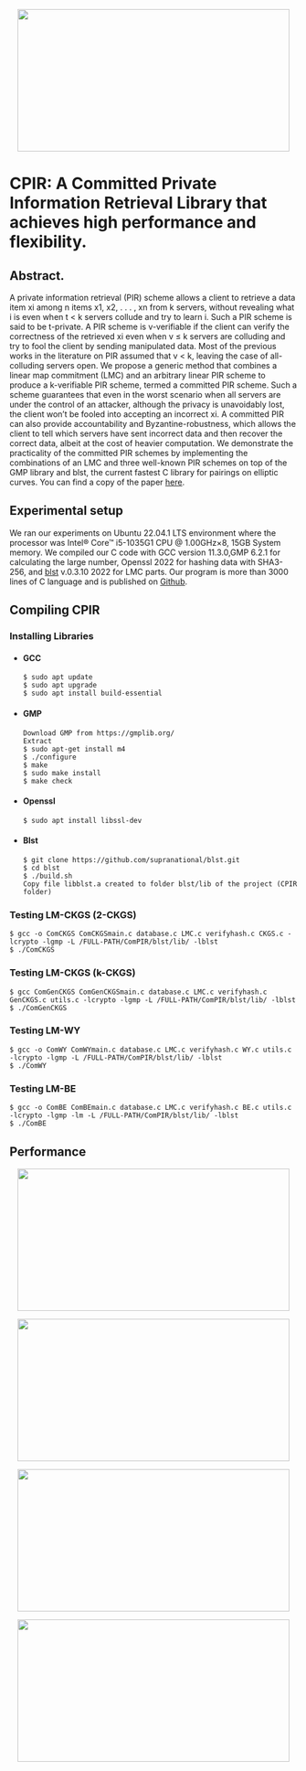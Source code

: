 <p align="center">
  <img width="476" height="249" src="https://user-images.githubusercontent.com/87842051/213029654-f513939d-4e7e-4baa-8a6a-5b74aa4484e8.png">
</p>

# CPIR: A Committed Private Information Retrieval Library that achieves high performance and flexibility.

## Abstract. 
A private information retrieval (PIR) scheme allows a client to retrieve a data item xi among n items x1, x2, . . . , xn from k servers, without revealing what i is even when t < k servers collude and try to learn i. Such a PIR scheme is said to be t-private. A PIR scheme is v-verifiable if the client can verify the correctness of the retrieved xi even when v ≤ k servers are colluding and try to fool the client by sending manipulated data. Most of the previous works in the literature on PIR assumed that v < k, leaving the case of all-colluding servers open. We propose a generic method that combines a linear map commitment (LMC) and an arbitrary linear PIR scheme to produce a k-verifiable PIR scheme, termed a committed PIR scheme. Such a scheme guarantees that even in the worst scenario when all servers are under the control of an attacker, although the privacy is unavoidably lost, the client won’t be fooled into accepting an incorrect xi. A committed PIR can also provide accountability and Byzantine-robustness, which allows the client to tell which servers have sent incorrect data and then recover the correct data, albeit at the cost of heavier computation. We demonstrate the practicality of the committed PIR schemes by implementing the combinations of an LMC and three well-known PIR schemes on top of the GMP library and blst, the current fastest C library for pairings on elliptic curves. You can find a copy of the paper [here]().

## Experimental setup
We ran our experiments on Ubuntu 22.04.1 LTS environment where the processor was Intel® Core™ i5-1035G1 CPU @ 1.00GHz×8, 15GB System memory. We compiled our C code with GCC version 11.3.0,GMP 6.2.1 for calculating the large number, Openssl 2022 for hashing data with SHA3-256, and [blst](https://github.com/supranational/blst) v.0.3.10 2022 for LMC parts. Our program is more than 3000 lines of C language and is published on [Github](https://github.com/PIR-PIXR/CPIR).

## Compiling CPIR
### Installing Libraries

- #### GCC
      $ sudo apt update
      $ sudo apt upgrade
      $ sudo apt install build-essential
- #### GMP
      Download GMP from https://gmplib.org/
      Extract
      $ sudo apt-get install m4
      $ ./configure
      $ make
      $ sudo make install
      $ make check
- #### Openssl
      $ sudo apt install libssl-dev
- #### Blst
      $ git clone https://github.com/supranational/blst.git
      $ cd blst
      $ ./build.sh
      Copy file libblst.a created to folder blst/lib of the project (CPIR folder)

### Testing LM-CKGS (2-CKGS)
    $ gcc -o ComCKGS ComCKGSmain.c database.c LMC.c verifyhash.c CKGS.c -lcrypto -lgmp -L /FULL-PATH/ComPIR/blst/lib/ -lblst
    $ ./ComCKGS
### Testing LM-CKGS (k-CKGS)
    $ gcc ComGenCKGS ComGenCKGSmain.c database.c LMC.c verifyhash.c GenCKGS.c utils.c -lcrypto -lgmp -L /FULL-PATH/ComPIR/blst/lib/ -lblst
    $ ./ComGenCKGS
### Testing LM-WY
    $ gcc -o ComWY ComWYmain.c database.c LMC.c verifyhash.c WY.c utils.c -lcrypto -lgmp -L /FULL-PATH/ComPIR/blst/lib/ -lblst
    $ ./ComWY
### Testing LM-BE
    $ gcc -o ComBE ComBEmain.c database.c LMC.c verifyhash.c BE.c utils.c -lcrypto -lgmp -lm -L /FULL-PATH/ComPIR/blst/lib/ -lblst
    $ ./ComBE
   
## Performance
<p align="center">
  <img width="476" height="249" src="https://user-images.githubusercontent.com/87842051/213029654-f513939d-4e7e-4baa-8a6a-5b74aa4484e8.png">
</p>

<p align="center">
  <img width="476" height="249" src="https://user-images.githubusercontent.com/87842051/213029654-f513939d-4e7e-4baa-8a6a-5b74aa4484e8.png">
</p>

<p align="center">
  <img width="476" height="249" src="https://user-images.githubusercontent.com/87842051/213029654-f513939d-4e7e-4baa-8a6a-5b74aa4484e8.png">
</p>

<p align="center">
  <img width="476" height="249" src="https://user-images.githubusercontent.com/87842051/213029654-f513939d-4e7e-4baa-8a6a-5b74aa4484e8.png">
</p>
